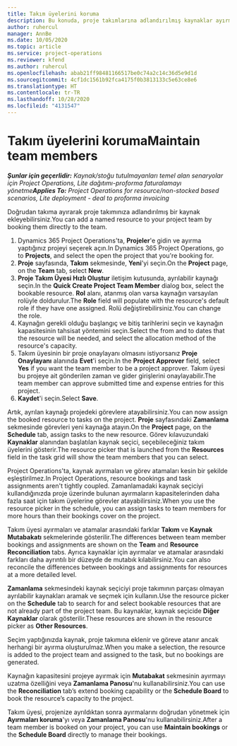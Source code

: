 ```yaml
---
title: Takım üyelerini koruma
description: Bu konuda, proje takımlarına adlandırılmış kaynaklar ayırma ve bunları görevlere atama hakkında bilgiler sağlanmaktadır.
author: ruhercul
manager: AnnBe
ms.date: 10/05/2020
ms.topic: article
ms.service: project-operations
ms.reviewer: kfend
ms.author: ruhercul
ms.openlocfilehash: abab21ff98481166517be0c74a2c14c36d5e9d1d
ms.sourcegitcommit: 4cf1dc1561b92fca4175f0b3813133c5e63ce8e6
ms.translationtype: HT
ms.contentlocale: tr-TR
ms.lasthandoff: 10/28/2020
ms.locfileid: "4131547"
---
```

# <a name="maintain-team-members"></a><span data-ttu-id="4bed4-103">Takım üyelerini koruma</span><span class="sxs-lookup"><span data-stu-id="4bed4-103">Maintain team members</span></span>

<span data-ttu-id="4bed4-104">_**Şunlar için geçerlidir:** Kaynak/stoğu tutulmayanları temel alan senaryolar için Project Operations, Lite dağıtımı-proforma faturalamayı yönetme_</span><span class="sxs-lookup"><span data-stu-id="4bed4-104">_**Applies To:** Project Operations for resource/non-stocked based scenarios, Lite deployment - deal to proforma invoicing_</span></span>

<span data-ttu-id="4bed4-105">Doğrudan takıma ayırarak proje takımınıza adlandırılmış bir kaynak ekleyebilirsiniz.</span><span class="sxs-lookup"><span data-stu-id="4bed4-105">You can add a named resource to your project team by booking them directly to the team.</span></span>

1. <span data-ttu-id="4bed4-106">Dynamics 365 Project Operations'ta, **Projeler**'e gidin ve ayırma yaptığınız projeyi seçerek açın.</span><span class="sxs-lookup"><span data-stu-id="4bed4-106">In Dynamics 365 Project Operations, go to **Projects**, and select the open the project that you're booking for.</span></span>
2. <span data-ttu-id="4bed4-107">**Proje** sayfasında, **Takım** sekmesinde, **Yeni**'yi seçin.</span><span class="sxs-lookup"><span data-stu-id="4bed4-107">On the **Project** page, on the **Team** tab, select **New**.</span></span> 
3. <span data-ttu-id="4bed4-108">**Proje Takım Üyesi Hızlı Oluştur** iletişim kutusunda, ayrılabilir kaynağı seçin.</span><span class="sxs-lookup"><span data-stu-id="4bed4-108">In the **Quick Create Project Team Member** dialog box, select the bookable resource.</span></span> <span data-ttu-id="4bed4-109">**Rol** alanı, atanmış olan varsa kaynağın varsayılan rolüyle doldurulur.</span><span class="sxs-lookup"><span data-stu-id="4bed4-109">The **Role** field will populate with the resource's default role if they have one assigned.</span></span> <span data-ttu-id="4bed4-110">Rolü değiştirebilirsiniz.</span><span class="sxs-lookup"><span data-stu-id="4bed4-110">You can change the role.</span></span> 
4. <span data-ttu-id="4bed4-111">Kaynağın gerekli olduğu başlangıç ve bitiş tarihlerini seçin ve kaynağın kapasitesinin tahsisat yöntemini seçin.</span><span class="sxs-lookup"><span data-stu-id="4bed4-111">Select the from and to dates that the resource will be needed, and select the allocation method of the resource's capacity.</span></span> 
5. <span data-ttu-id="4bed4-112">Takım üyesinin bir proje onaylayanı olmasını istiyorsanız **Proje Onaylayanı** alanında **Evet**'i seçin.</span><span class="sxs-lookup"><span data-stu-id="4bed4-112">In the **Project Approver** field, select **Yes** if you want the team member to be a project approver.</span></span> <span data-ttu-id="4bed4-113">Takım üyesi bu projeye ait gönderilen zaman ve gider girişlerini onaylayabilir.</span><span class="sxs-lookup"><span data-stu-id="4bed4-113">The team member can approve submitted time and expense entries for this project.</span></span> 
6. <span data-ttu-id="4bed4-114">**Kaydet**'i seçin.</span><span class="sxs-lookup"><span data-stu-id="4bed4-114">Select **Save**.</span></span>

<span data-ttu-id="4bed4-115">Artık, ayrılan kaynağı projedeki görevlere atayabilirsiniz.</span><span class="sxs-lookup"><span data-stu-id="4bed4-115">You can now assign the booked resource to tasks on the project.</span></span> <span data-ttu-id="4bed4-116">**Proje** sayfasındaki **Zamanlama** sekmesinde görevleri yeni kaynağa atayın.</span><span class="sxs-lookup"><span data-stu-id="4bed4-116">On the **Project** page, on the **Schedule** tab, assign tasks to the new resource.</span></span> <span data-ttu-id="4bed4-117">Görev kılavuzundaki **Kaynaklar** alanından başlatılan kaynak seçici, seçebileceğiniz takım üyelerini gösterir.</span><span class="sxs-lookup"><span data-stu-id="4bed4-117">The resource picker that is launched from the **Resources** field in the task grid will show the team members that you can select.</span></span>


<span data-ttu-id="4bed4-118">Project Operations'ta, kaynak ayırmaları ve görev atamaları kesin bir şekilde eşleştirilmez.</span><span class="sxs-lookup"><span data-stu-id="4bed4-118">In Project Operations, resource bookings and task assignments aren't tightly coupled.</span></span> <span data-ttu-id="4bed4-119">Zamanlamadaki kaynak seçiciyi kullandığınızda proje üzerinde bulunan ayırmaların kapasitelerinden daha fazla saat için takım üyelerine görevler atayabilirsiniz.</span><span class="sxs-lookup"><span data-stu-id="4bed4-119">When you use the resource picker in the schedule, you can assign tasks to team members for more hours than their bookings cover on the project.</span></span>

<span data-ttu-id="4bed4-120">Takım üyesi ayırmaları ve atamalar arasındaki farklar **Takım** ve **Kaynak Mutabakatı** sekmelerinde gösterilir.</span><span class="sxs-lookup"><span data-stu-id="4bed4-120">The differences between team member bookings and assignments are shown on the **Team** and **Resource Reconciliation** tabs.</span></span> <span data-ttu-id="4bed4-121">Ayrıca kaynaklar için ayırmalar ve atamalar arasındaki farkları daha ayrıntılı bir düzeyde de mutabık kılabilirsiniz.</span><span class="sxs-lookup"><span data-stu-id="4bed4-121">You can also reconcile the differences between bookings and assignments for resources at a more detailed level.</span></span>

<span data-ttu-id="4bed4-122">**Zamanlama** sekmesindeki kaynak seçiciyi proje takımının parçası olmayan ayrılabilir kaynakları aramak ve seçmek için kullanın.</span><span class="sxs-lookup"><span data-stu-id="4bed4-122">Use the resource picker on the **Schedule** tab to search for and select bookable resources that are not already part of the project team.</span></span> <span data-ttu-id="4bed4-123">Bu kaynaklar, kaynak seçicide **Diğer Kaynaklar** olarak gösterilir.</span><span class="sxs-lookup"><span data-stu-id="4bed4-123">These resources are shown in the resource picker as **Other Resources**.</span></span>

<span data-ttu-id="4bed4-124">Seçim yaptığınızda kaynak, proje takımına eklenir ve göreve atanır ancak herhangi bir ayırma oluşturulmaz.</span><span class="sxs-lookup"><span data-stu-id="4bed4-124">When you make a selection, the resource is added to the project team and assigned to the task, but no bookings are generated.</span></span>

<span data-ttu-id="4bed4-125">Kaynağın kapasitesini projeye ayırmak için **Mutabakat** sekmesinin ayırmayı uzatma özelliğini veya **Zamanlama Panosu**'nu kullanabilirsiniz.</span><span class="sxs-lookup"><span data-stu-id="4bed4-125">You can use the **Reconciliation** tab’s extend booking capability or the **Schedule Board** to book the resource’s capacity to the project.</span></span>

<span data-ttu-id="4bed4-126">Takım üyesi, projenize ayrıldıktan sonra ayırmalarını doğrudan yönetmek için **Ayırmaları koruma**'yı veya **Zamanlama Panosu**'nu kullanabilirsiniz.</span><span class="sxs-lookup"><span data-stu-id="4bed4-126">After a team member is booked on your project, you can use **Maintain bookings** or the **Schedule Board** directly to manage their bookings.</span></span>
